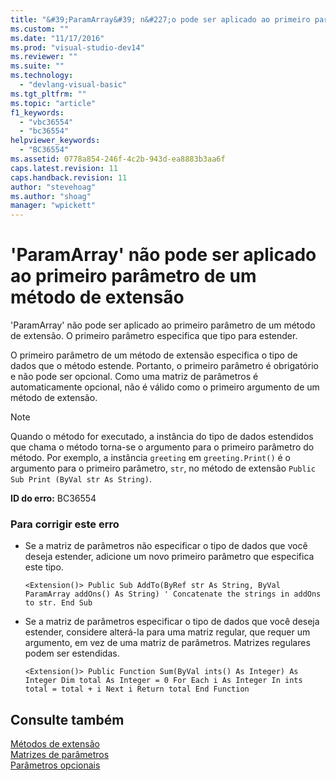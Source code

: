 ```yaml
---
title: "&#39;ParamArray&#39; n&#227;o pode ser aplicado ao primeiro par&#226;metro de um m&#233;todo de extens&#227;o | Microsoft Docs"
ms.custom: ""
ms.date: "11/17/2016"
ms.prod: "visual-studio-dev14"
ms.reviewer: ""
ms.suite: ""
ms.technology: 
  - "devlang-visual-basic"
ms.tgt_pltfrm: ""
ms.topic: "article"
f1_keywords: 
  - "vbc36554"
  - "bc36554"
helpviewer_keywords: 
  - "BC36554"
ms.assetid: 0778a854-246f-4c2b-943d-ea8883b3aa6f
caps.latest.revision: 11
caps.handback.revision: 11
author: "stevehoag"
ms.author: "shoag"
manager: "wpickett"
---
```

# &#39;ParamArray&#39; n&#227;o pode ser aplicado ao primeiro par&#226;metro de um m&#233;todo de extens&#227;o
'ParamArray' não pode ser aplicado ao primeiro parâmetro de um método de extensão. O primeiro parâmetro especifica que tipo para estender.  
  
 O primeiro parâmetro de um método de extensão especifica o tipo de dados que o método estende. Portanto, o primeiro parâmetro é obrigatório e não pode ser opcional. Como uma matriz de parâmetros é automaticamente opcional, não é válido como o primeiro argumento de um método de extensão.  
  
> [!NOTE]
>  Quando o método for executado, a instância do tipo de dados estendidos que chama o método torna\-se o argumento para o primeiro parâmetro do método. Por exemplo, a instância `greeting` em `greeting.Print()` é o argumento para o primeiro parâmetro, `str`, no método de extensão `Public Sub Print (ByVal str As String)`.  
  
 **ID do erro:** BC36554  
  
### Para corrigir este erro  
  
-   Se a matriz de parâmetros não especificar o tipo de dados que você deseja estender, adicione um novo primeiro parâmetro que especifica este tipo.  
  
    ```  
    <Extension()> Public Sub AddTo(ByRef str As String, ByVal ParamArray addOns() As String) ' Concatenate the strings in addOns to str. End Sub  
    ```  
  
-   Se a matriz de parâmetros especificar o tipo de dados que você deseja estender, considere alterá\-la para uma matriz regular, que requer um argumento, em vez de uma matriz de parâmetros. Matrizes regulares podem ser estendidas.  
  
    ```  
    <Extension()> Public Function Sum(ByVal ints() As Integer) As Integer Dim total As Integer = 0 For Each i As Integer In ints total = total + i Next i Return total End Function  
    ```  
  
## Consulte também  
 [Métodos de extensão](../../visual-basic/programming-guide/language-features/procedures/extension-methods.md)   
 [Matrizes de parâmetros](../../visual-basic/programming-guide/language-features/procedures/parameter-arrays.md)   
 [Parâmetros opcionais](../../visual-basic/programming-guide/language-features/procedures/optional-parameters.md)
